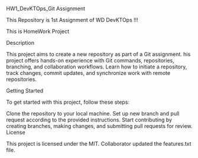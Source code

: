HW1_DevKTOps_Git Assignment


This Repository is 1st Assignment of WD DevKTOps !!!

This is HomeWork Project

Description

This project aims to create a new repository as part of a Git assignment. his project offers hands-on experience with Git commands, repositories, branching, and collaboration workflows. Learn how to initiate a repository, track changes, commit updates, and synchronize work with remote repositories.

Getting Started

To get started with this project, follow these steps:

Clone the repository to your local machine.
Set up new branch and pull request according to the provided instructions.
Start contributing by creating branches, making changes, and submitting pull requests for review.
License

This project is licensed under the MIT. 
Collaborator updated the features.txt file. 
